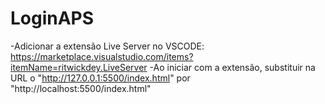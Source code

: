 # LoginAPS

-Adicionar a extensão Live Server no VSCODE: https://marketplace.visualstudio.com/items?itemName=ritwickdey.LiveServer
-Ao iniciar com a extensão, substituir na URL o "http://127.0.0.1:5500/index.html" por "http://localhost:5500/index.html"
